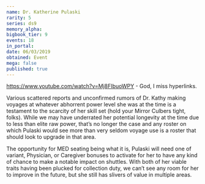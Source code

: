 ```yaml
---
name: Dr. Katherine Pulaski
rarity: 5
series: ds9
memory_alpha:
bigbook_tier: 9
events: 18
in_portal:
date: 06/03/2019
obtained: Event
mega: false
published: true
---
```


https://www.youtube.com/watch?v=Mj8FIbuoWPY - God, I miss hyperlinks.

Various scattered reports and unconfirmed rumors of Dr. Kathy making voyages at whatever abhorrent power level she was at the time is a testament to the scarcity of her skill set (hold your Mirror Culbers tight, folks). While we may have underrated her potential longevity at the time due to less than elite raw power, that’s no longer the case and any roster on which Pulaski would see more than very seldom voyage use is a roster that should look to upgrade in that area.


The opportunity for MED seating being what it is, Pulaski will need one of variant, Physician, or Caregiver bonuses to activate for her to have any kind of chance to make a notable impact on shuttles. With both of her viable traits having been plucked for collection duty, we can’t see any room for her to improve in the future, but she still has slivers of value in multiple areas.
